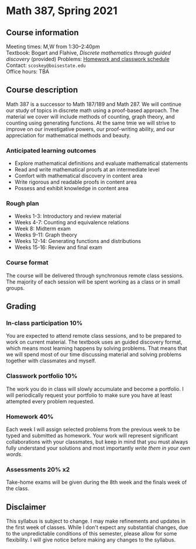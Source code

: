 # Math 387, Spring 2021

## Course information

Meeting times: M,W from 1:30&ndash;2:40pm  
Textbook: Bogart and Flahive, *Discrete mathematics through guided discovery* (provided)
Problems: [Homework and classwork schedule](homework)  
Contact: `scoskey@boisestate.edu`  
Office hours: TBA

## Course description

Math 387 is a successor to Math 187/189 and Math 287. We will continue our study of topics in discrete math using a proof-based approach. The material we cover will include methods of counting, graph theory, and counting using generating functions. At the same tmie we will strive to improve on our investigative powers, our proof-writing ability, and our appreciation for mathematical methods and beauty.

### Anticipated learning outcomes

* Explore mathematical definitions and evaluate mathematical statements
* Read and write mathematical proofs at an intermediate level
* Comfort with mathematical discovery in content area
* Write rigorous and readable proofs in content area
* Possess and exhibit knowledge in content area

### Rough plan

* Weeks 1-3: Introductory and review material
* Weeks 4-7: Counting and equivalence relations
* Week 8: Midterm exam
* Weeks 9-11: Graph theory
* Weeks 12-14: Generating functions and distributions
* Weeks 15-16: Review and final exam

### Course format

The course will be delivered through synchronous remote class sessions. The majority of each session will be spent working as a class or in small groups.

## Grading

### In-class participation 10%

You are expected to attend remote class sessions, and to be prepared to work on current material. The textbook uses an guided discovery format, which means most learning happens by solving problems. That means that we will spend most of our time discussing material and solving problems together with classmates and myself.

### Classwork portfolio 10%

The work you do in class will slowly accumulate and become a portfolio. I will periodically request your portfolio to make sure you have at least attempted every problem requested.

### Homework 40%

Each week I will assign selected problems from the previous week to be typed and submitted as homework. Your work will represent significant collaborations with your classmates, but keep in mind that you must always fully understand your solutions and most importantly *write them in your own words*.

### Assessments 20% x2

Take-home exams will be given during the 8th week and the finals week of the class.

## Disclaimer

This syllabus is subject to change. I may make refinements and updates in the first week of classes. While I don't expect any substantial changes, due to the unpredictable conditions of this semester, please allow for some flexibility. I will give notice before making any changes to the syllabus.
